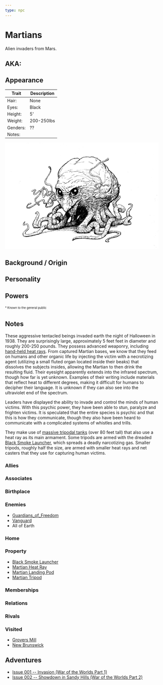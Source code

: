 ```yaml
---
type: npc
---
```

<!--
type: non-player-character
created-by:
-->

# Martians

Alien invaders from Mars.

## AKA:

## Appearance
Trait | Description
-- | --
Hair: | None
Eyes: | Black
Height: | 5'
Weight: | 200-250lbs
Genders: | ??
Notes: |

<img title="Martian" src="images/Martian.jpg">

## Background / Origin

## Personality

## Powers

<sub><sup> * Known to the general public</sup></sub>

## Notes
These aggressive tentacled beings invaded earth the night of Halloween in 1938.  They are  surprisingly large, approximately 5 feet feet in diameter and roughly 200-250 pounds.  They possess advanced weaponry, including [hand-held heat rays](/items/Martian_Heat_Ray.md).  From captured Martian bases, we know that they feed on humans and other organic life by injecting the victim with a necrotizing agent (utilizing a small fluted organ located inside their beaks) that dissolves the subjects insides, allowing the Martian to then drink the resulting fluid.  Their eyesight apparently extends into the infrared spectrum, though how far is yet unknown.  Examples of their writing include materials that reflect heat to different degrees, making it difficult for humans to decipher their language.  It is unknown if they can also see into the ultraviolet end of the spectrum.

Leaders have displayed the ability to invade and control the minds of human victims.  With this psychic power, they have been able to stun, paralyze and frighten victims.  It is speculated that the entire species is psychic and that this is how they communicate, though they also have been heard to communicate with a complicated systems of whistles and trills.

They make use of [massive tripodal tanks](/items/Martian_Tripod.md) (over 80 feet tall) that also use a heat ray as its main armament.  Some tripods are armed with the dreaded [Black Smoke Launcher](/items/Black_Smoke_Launcher.md), which spreads a deadly narcotizing gas.  Smaller tripods, roughly half the size, are armed with smaller heat rays and net casters that they use for capturing human victims.

### Allies

### Associates

### Birthplace

### Enemies
- [Guardians_of_Freedom](/organizations/Guardians_of_Freedom.md)
- [Vanguard](/organizations/Vanguard.md)
- All of Earth

### Home

### Property
- [Black Smoke Launcher](/items/Black_Smoke_Launcher.md)
- [Martian Heat Ray](/items/Martian_Heat_Ray.md)
- [Martian Landing Pod](/items/Martian_Landing_Pod.md)
- [Martian Tripod](/items/Martian_Tripod.md)

### Memberships

### Relations

### Rivals

### Visited
- [Grovers Mill](locations/New_Jersey/Grovers_Mill.md)
- [New Brunswick](locations/New_Jersey/New_Brunswick.md)

## Adventures
- [Issue 001 -- Invasion (War of the Worlds Part 1)](/sessions/Issue-001.md)
- [Issue 002 -- Showdown in Sandy Hills (War of the Worlds Part 2)](sessions/Issue-002.md)


<!-- GM Notes
Not actually from Mars, but they did use it as a forward base for their invasion.  They are actually from Sirius.
-->

